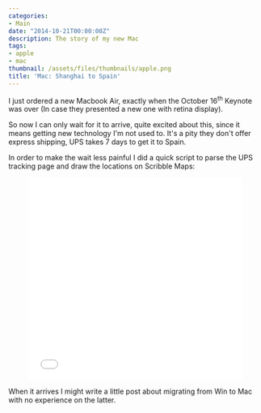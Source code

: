 ```yaml
---
categories:
- Main
date: "2014-10-21T00:00:00Z"
description: The story of my new Mac
tags:
- apple
- mac
thumbnail: /assets/files/thumbnails/apple.png
title: 'Mac: Shanghai to Spain'
---
```


I just ordered a new Macbook Air, exactly when the October 16<sup>th</sup> Keynote was over (In case they presented a new one with retina display).

So now I can only wait for it to arrive, quite excited about this, since it means getting new technology I'm not used to. It's a pity they don't offer express shipping, UPS takes 7 days to get it to Spain.

In order to make the wait less painful I did a quick script to parse the UPS tracking page and draw the locations on Scribble Maps:

<figure>
    <iframe width="100%" height="400" frameborder="0" src="//widgets.scribblemaps.com/sm/?d=true&lat=43.96557893761193&lng=55.87459875000002&z=true&l=true&mc=true&vz=3&type=road&width=550&height=400&id=aurbanoMac" style="border:0" allowfullscreen></iframe>
</figure>

When it arrives I might write a little post about migrating from Win to Mac with no experience on the latter.
